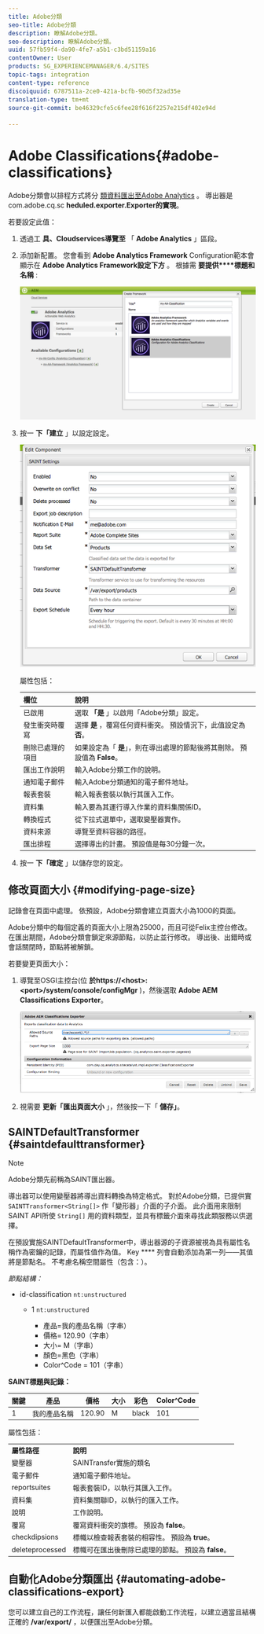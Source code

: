 ```yaml
---
title: Adobe分類
seo-title: Adobe分類
description: 瞭解Adobe分類。
seo-description: 瞭解Adobe分類。
uuid: 57fb59f4-da90-4fe7-a5b1-c3bd51159a16
contentOwner: User
products: SG_EXPERIENCEMANAGER/6.4/SITES
topic-tags: integration
content-type: reference
discoiquuid: 6787511a-2ce0-421a-bcfb-90d5f32ad35e
translation-type: tm+mt
source-git-commit: be46329cfe5c6fee28f616f2257e215df402e94d

---
```



# Adobe Classifications{#adobe-classifications}

Adobe分類會以排程方式將分 [類資料匯出至Adobe Analytics](/help/sites-administering/adobeanalytics.md) 。 導出器是com.adobe.cq.sc **heduled.exporter.Exporter的實現**。

若要設定此值：

1. 透過工 **具、Cloudservices導覽至** 「 **Adobe Analytics** 」區段。
1. 添加新配置。 您會看到 **Adobe Analytics Framework** Configuration範本會顯示在 **Adobe Analytics Framework設定下方** 。 根據需 **要提供****標題和名稱** :

   ![aa-25](assets/aa-25.png)

1. 按一 **下「建立** 」以設定設定。

   ![chlimage_1](assets/chlimage_1.png)

   屬性包括：

   | **欄位** | **說明** |
   |---|---|
   | 已啟用 | 選取 **「是** 」以啟用「Adobe分類」設定。 |
   | 發生衝突時覆寫 | 選擇 **是** ，覆寫任何資料衝突。 預設情況下，此值設定為 **否**。 |
   | 刪除已處理的項目 | 如果設定為「 **是**」，則在導出處理的節點後將其刪除。 預設值為 **False**。 |
   | 匯出工作說明 | 輸入Adobe分類工作的說明。 |
   | 通知電子郵件 | 輸入Adobe分類通知的電子郵件地址。 |
   | 報表套裝 | 輸入報表套裝以執行其匯入工作。 |
   | 資料集 | 輸入要為其運行導入作業的資料集關係ID。 |
   | 轉換程式 | 從下拉式選單中，選取變壓器實作。 |
   | 資料來源 | 導覽至資料容器的路徑。 |
   | 匯出排程 | 選擇導出的計畫。 預設值是每30分鐘一次。 |

1. 按一 **下「確定** 」以儲存您的設定。

## 修改頁面大小 {#modifying-page-size}

記錄會在頁面中處理。 依預設，Adobe分類會建立頁面大小為1000的頁面。

Adobe分類中的每個定義的頁面大小上限為25000，而且可從Felix主控台修改。 在匯出期間，Adobe分類會鎖定來源節點，以防止並行修改。 導出後、出錯時或會話關閉時，節點將被解鎖。

若要變更頁面大小：

1. 導覽至OSGI主控台(位 **於https://&lt;host>:&lt;port>/system/console/configMgr** )，然後選取 **Adobe AEM Classifications Exporter**。

   ![aa-26](assets/aa-26.png)

1. 視需要 **更新「匯出頁面大小** 」，然後按一下「 **儲存」**。

## SAINTDefaultTransformer {#saintdefaulttransformer}

>[!NOTE]
>
>Adobe分類先前稱為SAINT匯出器。

導出器可以使用變壓器將導出資料轉換為特定格式。 對於Adobe分類，已提供實 `SAINTTransformer<String[]>` 作「變形器」介面的子介面。 此介面用來限制SAINT API所使 `String[]` 用的資料類型，並具有標籤介面來尋找此類服務以供選擇。

在預設實施SAINTDefaultTransformer中，導出器源的子資源被視為具有屬性名稱作為密鑰的記錄，而屬性值作為值。 Key **** 列會自動添加為第一列——其值將是節點名。 不考慮名稱空間屬性（包含：）。

*節點結構：*

* id-classification `nt:unstructured`

   * 1 `nt:unstructured`

      * 產品=我的產品名稱（字串）
      * 價格= 120.90（字串）
      * 大小= M（字串）
      * 顏色=黑色（字串）
      * Color^Code = 101（字串）

**SAINT標題與記錄：**

| **關鍵** | **產品** | **價格** | **大小** | **彩色** | **Color^Code** |
|---|---|---|---|---|---|
| 1 | 我的產品名稱 | 120.90 | M | black | 101 |

屬性包括：

<table> 
 <tbody> 
  <tr> 
   <td><strong>屬性路徑</strong></td> 
   <td><strong>說明</strong></td> 
  </tr> 
  <tr> 
   <td>變壓器</td> 
   <td>SAINTransfer實施的類名</td> 
  </tr> 
  <tr> 
   <td>電子郵件</td> 
   <td>通知電子郵件地址。</td> 
  </tr> 
  <tr> 
   <td>reportsuites</td> 
   <td>報表套裝ID，以執行其匯入工作。 </td> 
  </tr> 
  <tr> 
   <td>資料集</td> 
   <td>資料集關聯ID，以執行的匯入工作。 </td> 
  </tr> 
  <tr> 
   <td>說明</td> 
   <td>工作說明。 <br /> </td> 
  </tr> 
  <tr> 
   <td>覆寫</td> 
   <td>覆寫資料衝突的旗標。 預設為 <strong>false</strong>。</td> 
  </tr> 
  <tr> 
   <td>checkdipsions</td> 
   <td>標幟以檢查報表套裝的相容性。 預設為 <strong>true</strong>。</td> 
  </tr> 
  <tr> 
   <td>deleteprocessed</td> 
   <td>標幟可在匯出後刪除已處理的節點。 預設為 <strong>false</strong>。</td> 
  </tr> 
 </tbody> 
</table>

## 自動化Adobe分類匯出 {#automating-adobe-classifications-export}

您可以建立自己的工作流程，讓任何新匯入都能啟動工作流程，以建立適當且結構正確的 **/var/export/** ，以便匯出至Adobe分類。
